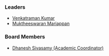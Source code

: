 ### Leaders

* [Venkatraman Kumar](mailto:venkatraman.kumar@owasp.org)
* [Muktheeswaran Mariappan](mailto:maktheeswaran.marippan@owasp.org)

### Board Members

* [Dhanesh Sivasamy (Academic Coordinator)](mailto:dhaneshsivasamy07@gmail.com)